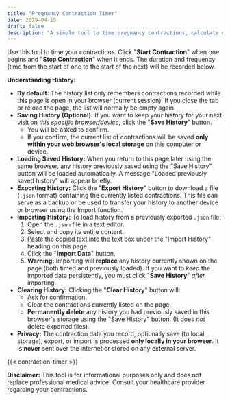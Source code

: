 ```yaml
---
title: "Pregnancy Contraction Timer"
date: 2025-04-15
draft: false
description: "A simple tool to time pregnancy contractions, calculate duration and frequency, with options for saving, exporting, and importing history." # Updated Description
---
```


Use this tool to time your contractions. Click "**Start Contraction**" when one begins and "**Stop Contraction**" when it ends. The duration and frequency (time from the start of one to the start of the next) will be recorded below.

**Understanding History:**

* **By default:** The history list only remembers contractions recorded while this page is open in your browser (current session). If you close the tab or reload the page, the list will normally be empty again.
* **Saving History (Optional):** If you want to keep your history for your next visit on *this specific browser/device*, click the "**Save History**" button.
    * You will be asked to confirm.
    * If you confirm, the current list of contractions will be saved **only within your web browser's local storage** on this computer or device.
* **Loading Saved History:** When you return to this page later using the same browser, any history previously saved using the "Save History" button will be loaded automatically. A message "Loaded previously saved history" will appear briefly.
* **Exporting History:** Click the "**Export History**" button to download a file (`.json` format) containing the currently listed contractions. This file can serve as a backup or be used to transfer your history to another device or browser using the Import function.
* **Importing History:** To load history from a previously exported `.json` file:
    1.  Open the `.json` file in a text editor.
    2.  Select and copy its entire content.
    3.  Paste the copied text into the text box under the "Import History" heading on this page.
    4.  Click the "**Import Data**" button.
    5.  **Warning:** Importing will **replace** any history currently shown on the page (both timed and previously loaded). If you want to *keep* the imported data persistently, you must click "**Save History**" *after* importing.
* **Clearing History:** Clicking the "**Clear History**" button will:
    * Ask for confirmation.
    * Clear the contractions currently listed on the page.
    * **Permanently delete** any history you had previously saved in this browser's storage using the "Save History" button. (It does *not* delete exported files).
* **Privacy:** The contraction data you record, optionally save (to local storage), export, or import is processed **only locally in your browser**. It is **never** sent over the internet or stored on any external server.

{{< contraction-timer >}}

**Disclaimer:** This tool is for informational purposes only and does not replace professional medical advice. Consult your healthcare provider regarding your contractions.